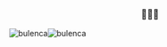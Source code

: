 <h3 align="center">🤫🤫🔥</h3>


<div style="display: flex; max-height: 100px;">
<img align="center" src="https://github-readme-stats.vercel.app/api/top-langs?username=bulenca&show_icons=true&locale=en&layout=compact" alt="bulenca" /> <img align="center" src="https://github-readme-streak-stats.herokuapp.com/?user=bulenca&" alt="bulenca" />
</div>
